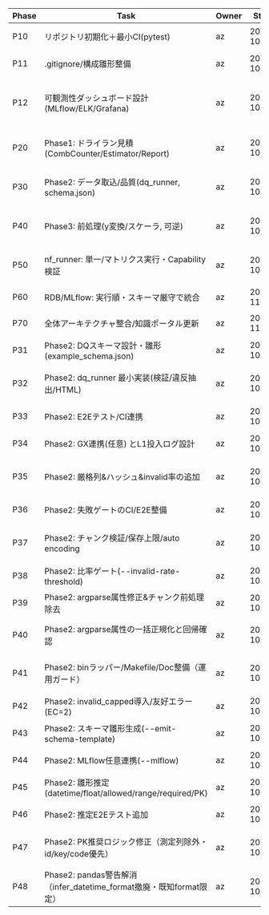 | Phase | Task | Owner | Start | End | Status | Risk | NextAction |
|---|---|---|---|---|---:|---|---|
| P10 | リポジトリ初期化＋最小CI(pytest) | az | 2025-10-25 | 2025-10-25 | 20 | 依存未固定 | requirements定義を追加 |
| P11 | .gitignore/構成雛形整備 | az | 2025-10-25 | 2025-10-26 | 10 | 不要物混入 | 生成物パスを棚卸し |
| P12 | 可観測性ダッシュボード設計(MLflow/ELK/Grafana) | az | 2025-10-25 | 2025-10-27 | 30 | メトリクス選定未確定 | サンプル板をcommit |
| P20 | Phase1: ドライラン見積(CombCounter/Estimator/Report) | az | 2025-10-26 | 2025-10-30 | 10 | 過去runs不足 | ダミーデータで推定検証 |
| P30 | Phase2: データ取込/品質(dq_runner, schema.json) | az | 2025-10-27 | 2025-11-01 | 0 | スキーマ未合意 | schemaドラフト提出 |
| P40 | Phase3: 前処理(y変換/スケーラ, 可逆) | az | 2025-10-29 | 2025-11-03 | 0 | 逆変換仕様抜け | y_transform設計レビュー |
| P50 | nf_runner: 単一/マトリクス実行・Capability検証 | az | 2025-10-30 | 2025-11-08 | 0 | 無効組合せが多い | capability表初版コミット |
| P60 | RDB/MLflow: 実行順・スキーマ厳守で統合 | az | 2025-11-02 | 2025-11-10 | 0 | PK/UK競合 | DDL/UPSERT方針確定 |
| P70 | 全体アーキテクチャ整合/知識ポータル更新 | az | 2025-11-05 | 2025-11-12 | 0 | 所管分散 | 責務とIFを明文化 |
| P31 | Phase2: DQスキーマ設計・雛形(example_schema.json) | az | 2025-10-25 | 2025-10-26 | 80 | ルール不足 | 現場ルールを追加 |
| P32 | Phase2: dq_runner 最小実装(検証/違反抽出/HTML) | az | 2025-10-25 | 2025-10-26 | 70 | プロファイル重い | minimal=Trueで軽量化 |
| P33 | Phase2: E2Eテスト/CI連携 | az | 2025-10-25 | 2025-10-26 | 50 | 依存不整合 | 依存をpin |
| P34 | Phase2: GX連携(任意) とL1投入ログ設計 | az | 2025-10-26 | 2025-10-28 | 0 | ルール設計 | checkpoints定義 |
| P35 | Phase2: 厳格列&ハッシュ&invalid率の追加 | az | 2025-10-25 | 2025-10-25 | 100 | 追加要件の変動 | 運用ルールに合わせ微調整 |
| P36 | Phase2: 失敗ゲートのCI/E2E整備 | az | 2025-10-25 | 2025-10-25 | 100 | 環境差分 | OS依存の吸収 |
| P37 | Phase2: チャンク検証/保存上限/auto encoding | az | 2025-10-25 | 2025-10-25 | 100 | 大規模CSVの偏り | 本番サイズで再検証 |
| P38 | Phase2: 比率ゲート(--invalid-rate-threshold) | az | 2025-10-25 | 2025-10-25 | 100 | 閾値調整 | データ特性で最適化 |
| P39 | Phase2: argparse属性修正&チャンク前処理除去 | az | 2025-10-25 | 2025-10-25 | 100 | 再発の恐れ | 回帰テストを常設 |
| P40 | Phase2: argparse属性の一括正規化と回帰確認 | az | 2025-10-25 | 2025-10-25 | 100 | 類似typo再発 | Lint/CIで検出強化 |
| P41 | Phase2: binラッパー/Makefile/Doc整備（運用ガード） | az | 2025-10-25 | 2025-10-25 | 100 | コマンド誤用 | binで必須引数/存在チェック |
| P42 | Phase2: invalid_capped導入/友好エラー(EC=2) | az | 2025-10-25 | 2025-10-25 | 100 | 仕様周知不足 | ドキュメント追補 |
| P43 | Phase2: スキーマ雛形生成(--emit-schema-template) | az | 2025-10-25 | 2025-10-25 | 100 | 推定誤差 | 手修正前提で案内 |
| P44 | Phase2: MLflow任意連携(--mlflow) | az | 2025-10-25 | 2025-10-25 | 100 | 環境依存 | 失敗はnon-fatal |
| P45 | Phase2: 雛形推定(datetime/float/allowed/range/required/PK) | az | 2025-10-25 | 2025-10-25 | 100 | 推定過剰 | 閾値/rows調整 |
| P46 | Phase2: 推定E2Eテスト追加 | az | 2025-10-25 | 2025-10-25 | 100 | データ偏り | サンプル増で安定化 |
| P47 | Phase2: PK推奨ロジック修正（測定列除外・id/key/code優先） | az | 2025-10-25 | 2025-10-25 | 100 | 一意性の局所性 | 例外ルールの追加 |
| P48 | Phase2: pandas警告解消（infer_datetime_format撤廃・既知format限定） | az | 2025-10-25 | 2025-10-25 | 100 | 日付多様性 | フォーマット追加 |
